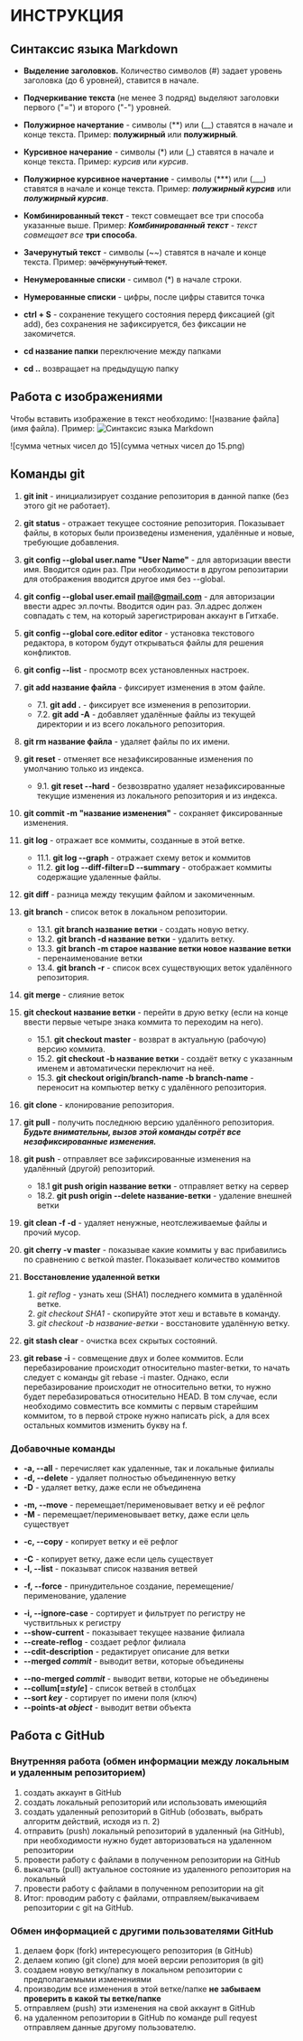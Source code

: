 # ИНСТРУКЦИЯ

## Синтаксис языка Markdown

* **Выделение заголовков.** Количество символов (#)  задает уровень заголовка (до 6 уровней), ставится в начале.

* **Подчеркивание текста** (не менее 3 подряд) выделяют заголовки первого ("=") и второго ("-") уровней.

* **Полужирное начертание** - символы (**) или (__) ставятся в начале и конце текста. Пример: **полужирный** или __полужирный__.

* **Курсивное начерание** - символы (*) или (_) ставятся в начале и конце текста. Пример: *курсив* или _курсив_.

* **Полужирное курсивное начертание** - символы (***) или (___) ставятся в начале и конце текста. Пример: ***полужирный курсив*** или ___полужирный курсив___.

* **Комбинированный текст** - текст совмещает все три способа указанные выше. Пример: _***Комбинированный текст*** - текст совмещает все_ **три способа**.

* **Зачерунутый текст** - символы (~~) ставятся в начале и конце текста. Пример: ~~зачёркунутый текст~~.

* **Ненумерованные списки** - символ (*) в начале строки.

* **Нумерованные списки** - цифры, после цифры ставится точка

* **ctrl + S** - сохранение текущего состояния перерд фиксацией (git add), без сохранения не зафиксируется, без фиксации не закомичется.

* __cd название папки__ переключение между папками

* __cd ..__ возвращает на предыдущую папку

## Работа с изображениями

Чтобы вставить изображение в текст необходимо: 
![название файла](имя файла). Пример: ![Синтаксис языка Markdown](Синтаксис.png)

![сумма четных чисел до 15](сумма четных чисел до 15.png)

## Команды git

1. **git init** - инициализирует создание репозитория в данной папке (без этого git не работает).

2. **git status** - отражает текущее состояние репозитория. Показывает файлы, в которых были произведены изменения, удалённые и новые, требующие добавления.

3. **git config --global user.name "User Name"** - для авторизации ввести имя. Вводится один раз. При необходимости в другом репозитарии для отображения вводится другое имя без --global.

4. **git config --global user.email mail@gmail.com** - для авторизации ввести адрес эл.почты. Вводится один раз. Эл.адрес должен совпадать с тем, на который зарегистрирован аккаунт в Гитхабе.

5. **git config --global core.editor editor** - установка текстового редактора, в котором будут открываться файлы для решения конфликтов.

6. **git config --list** - просмотр всех установленных настроек.

7. **git add название файла** - фиксирует изменения в этом файле.

    * 7.1. **git add .** - фиксирует все изменения в репозитории.
    * 7.2. **git add -A** - добавляет удалённые файлы из текущей директории и из всего локального репозитория.

8. **git rm название файла** - удаляет файлы по их имени.

9. **git reset** - отменяет все незафиксированные изменения по умолчанию только из индекса.

    * 9.1. **git reset --hard** - безвозвратно удаляет незафиксированные текущие изменения из локального репозитория и из индекса.

10. **git commit -m "название изменения"** - сохраняет фиксированные изменения.

11. **git log** - отражает все коммиты, созданные в этой ветке.

    + 11.1. **git log --graph** - отражает схему веток и коммитов
    + 11.2. **git log --diff-filter=D --summary** - отображает коммиты содержащие удаленные файлы.

12. **git diff** - разница между текущим файлом и закомиченным. 

13. **git branch** - список веток в локальном репозитории.
 
    * 13.1. **git branch название ветки** - создать новую ветку.
    * 13.2. **git branch -d название ветки** - удалить ветку.
    * 13.3. **git branch -m старое название ветки новое название ветки** - перенаименование ветки
    * 13.4. **git branch -r** - список всех существующих веток удалённого репозитория.

14. **git merge** - слияние веток

15. **git checkout название ветки** - перейти в друю ветку (если на конце ввести первые четыре знака коммита то переходим на него).

    * 15.1. **git checkout master** - возврат в актуальную (рабочую) версию коммита.
    * 15.2. **git checkout -b название ветки** - создаёт ветку с указанным именем и автоматически переключит на неё.
    * 15.3. **git checkout origin/branch-name -b branch-name** - переносит на компьютер ветку с удалённого репозитория.

16. **git clone** - клонирование репозитория.

17. **git pull** - получить последнюю версию удалённого репозитория. _**Будьте внимательны, вызов этой команды сотрёт все незафиксированные изменения.**_

18. **git push** - отправляет все зафиксированные изменения на удалённый (другой) репозиторий.

    * 18.1 **git push origin название ветки** - отправляет ветку на сервер
    * 18.2. **git push origin --delete название-ветки** - удаление внешней ветки

19. **git clean -f -d** - удаляет ненужные, неотслеживаемые файлы и прочий мусор.

20. **git cherry -v master** - показывае какие коммиты у вас прибавились по сравнению с веткой master. Показывает количество коммитов

21. **Восстановление удаленной ветки**
    1. _git reflog_ - узнать хеш (SHA1) последнего коммита в удалённой ветке. 
    2. _git checkout SHA1_ - cкопируйте этот хеш и вставьте в команду.
    3. _git checkout -b название-ветки_ - восстановите удалённую ветку.

22. **git stash clear** - очистка всех скрытых состояний.

23. **git rebase -i** - совмещение двух и более коммитов.  Если перебазирование происходит относительно master-ветки, то начать следует с команды git rebase -i master. Однако, если перебазирование происходит не относительно ветки, то нужно будет перебазироваться относительно HEAD. В том случае, если необходимо совместить все коммиты с первым старейшим коммитом, то в первой строке нужно написать pick, а для всех остальных коммитов изменить букву на f. 

### Добавочные команды

+ **-a, --all** - перечисляет как удаленные, так и локальные филиалы
+ **-d, --delete** - удаляет полностью объединенную ветку
+ **-D** - удаляет ветку, даже если не объединена
* **-m, --move** - перемещает/перименовывает ветку и её рефлог
* **-M** - перемещает/перименовывает ветку, даже если цель существует
+ **-c, --copy** - копирует ветку и её рефлог
* **-C** - копирует ветку, даже если цель существует
* **-l, --list** - показыват список названия ветвей
+ **-f, --force** - принудительное создание, перемещение/перименование, удаление
* **-i, --ignore-case** - сортирует и фильтрует по регистру не чуствитльных к регистру
* **--show-current** - показывает текущее название филиала
* **--create-reflog** - создает рефлог филиала
* **--cdit-description** - редактирует описание для ветки
* **--merged _commit_** - выводит ветви, которые объединены
+ **--no-merged _commit_** - выводит ветви, которые не объединены
+ **--collum[=_style_]** - список ветвей в столбцах
+ **--sort _key_** - сортирует по имени поля (ключ)
+ **--points-at _object_** - выводит ветви объекта

## Работа с GitHub

### Внутренняя работа (обмен информации между локальным и удаленным репозиторием)

1. создать аккаунт в GitHub 
2. создать локальный репозиторий или использовать имеющийя
3. создать удаленный репозиторий в GitHub (обозвать, выбрать алгоритм действий, исходя из п. 2)
4. отправить (push) локальный репозиторий в удаленный (на GitHub), при необходимости нужно будет авторизоваться на удаленном репозитории
5. провести работу с файлами в полученном репозитории на GitHub
6. выкачать (pull) актуальное состояние из удаленного репозитория на локальный
7. провести работу с файлами в полученном репозитории на git
8. Итог: проводим работу с файлами, отправляем/выкачиваем репозитории с git на GitHub.

### Обмен информацией с другими пользователями GitHub

1. делаем форк (fork) интересующего репозитория (в GitHub)
2. делаем копию (git clone) для моей версии репозитория (в git)
3. создаем новую ветку/папку в локальном репозитории с предполагаемыми изменениями
4. производим все изменения в этой ветке/папке **не забываем проверить в какой ты ветке/папке**
5. отправляем (push) эти изменения на свой аккаунт в GitHub
6. на удаленном репозитории в GitHub по команде pull reqyest отправляем данные другому пользователю.
